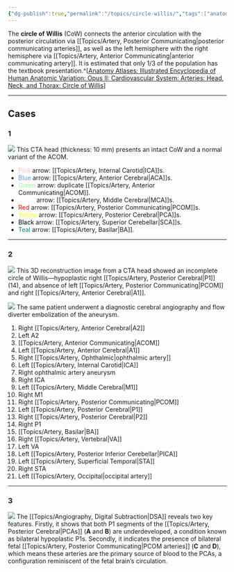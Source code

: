 ```yaml
---
{"dg-publish":true,"permalink":"/topics/circle-willis/","tags":["anatomy","CTA"],"created":"2023-09-27T17:21:02.000-07:00","updated":"2024-03-26T17:21:46.613-07:00"}
---
```



The **circle of Willis** (CoW) connects the anterior circulation with the posterior circulation via [[Topics/Artery, Posterior Communicating\|posterior communicating arteries]], as well as the left hemisphere with the right hemisphere via [[Topics/Artery, Anterior Communicating\|anterior communicating artery]]. It is estimated that only 1/3 of the population has the textbook presentation.^[[Anatomy Atlases: Illustrated Encyclopedia of Human Anatomic Variation: Opus II: Cardiovascular System: Arteries: Head, Neck, and Thorax: Circle of Willis](https://www.anatomyatlases.org/AnatomicVariants/Cardiovascular/Text/Arteries/CircleofWillis.shtml)]

---

## Cases

### 1

![](https://i.imgur.com/87UroZq.png)
This CTA head (thickness: 10 mm) presents an intact CoW and a normal variant of the ACOM. 

- <span style="color:pink">Pink</span> arrow: [[Topics/Artery, Internal Carotid\|ICA]]s. 
- <span style="color:cornflowerblue">Blue</span> arrow: [[Topics/Artery, Anterior Cerebral\|ACA]]s. 
- <span style="color:palegreen">Green</span> arrow: duplicate [[Topics/Artery, Anterior Communicating\|ACOM]]. 
- <span style="color:white">White</span> arrow: [[Topics/Artery, Middle Cerebral\|MCA]]s. 
- <span style="color:red">Red</span> arrow: [[Topics/Artery, Posterior Communicating\|PCOM]]s. 
- <span style="color:yellow">Yellow</span> arrow: [[Topics/Artery, Posterior Cerebral\|PCA]]s. 
- <span style="color:black">Black</span> arrow: [[Topics/Artery, Superior Cerebellar\|SCA]]s. 
- <span style="color:teal">Teal</span> arrow: [[Topics/Artery, Basilar\|BA]].

---

### 2

![](https://i.imgur.com/qPnPdmw.jpg)
This 3D reconstruction image from a CTA head showed an incomplete circle of Willis—hypoplastic right [[Topics/Artery, Posterior Cerebral\|P1]] (14), and absence of left [[Topics/Artery, Posterior Communicating\|PCOM]] and right [[Topics/Artery, Anterior Cerebral\|A1]].

![](https://i.imgur.com/T4jlvaN.jpg)
The same patient underwent a diagnostic cerebral angiography and flow diverter embolization of the aneurysm.

1. Right [[Topics/Artery, Anterior Cerebral\|A2]]
2. Left A2
3. [[Topics/Artery, Anterior Communicating\|ACOM]]
4. Left [[Topics/Artery, Anterior Cerebral\|A1]]
5. Right [[Topics/Artery, Ophthalmic\|ophthalmic artery]]
6. Left [[Topics/Artery, Internal Carotid\|ICA]]
7. Right ophthalmic artery aneurysm
8. Right ICA
9. Left [[Topics/Artery, Middle Cerebral\|M1]]
10. Right M1
11. Right [[Topics/Artery, Posterior Communicating\|PCOM]]
12. Left [[Topics/Artery, Posterior Cerebral\|P1]]
13. Right [[Topics/Artery, Posterior Cerebral\|P2]]
14. Right P1
15. [[Topics/Artery, Basilar\|BA]]
16. Right [[Topics/Artery, Vertebral\|VA]]
17. Left VA
18. Left [[Topics/Artery, Posterior Inferior Cerebellar\|PICA]]
19. Left [[Topics/Artery, Superficial Temporal\|STA]]
20. Right STA
21. Left [[Topics/Artery, Occipital\|occipital artery]]

---

### 3

![](https://i.imgur.com/GFoSwLu.jpeg)
The [[Topics/Angiography, Digital Subtraction\|DSA]] reveals two key features. Firstly, it shows that both P1 segments of the [[Topics/Artery, Posterior Cerebral\|PCAs]] (**A** and **B**) are underdeveloped, a condition known as bilateral hypoplastic P1s. Secondly, it indicates the presence of bilateral fetal [[Topics/Artery, Posterior Communicating\|PCOM arteries]] (**C** and **D**), which means these arteries are the primary source of blood to the PCAs, a configuration reminiscent of the fetal brain’s circulation. 
